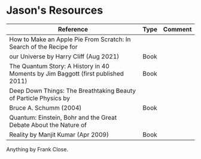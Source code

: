 # Jason's Resources

| Reference | Type | Comment |
|--------|-----|---------|
| How to Make an Apple Pie From Scratch: In Search of the Recipe for
|our Universe by Harry Cliff (Aug 2021) | Book | |
| The Quantum Story: A History in 40 Moments by Jim Baggott (first published 2011) | Book | |
| Deep Down Things: The Breathtaking Beauty of Particle Physics by
|Bruce A. Schumm (2004) | Book | |
| Quantum: Einstein, Bohr and the Great Debate About the Nature of
|Reality by Manjit Kumar (Apr 2009) | Book | |

Anything by Frank Close.


